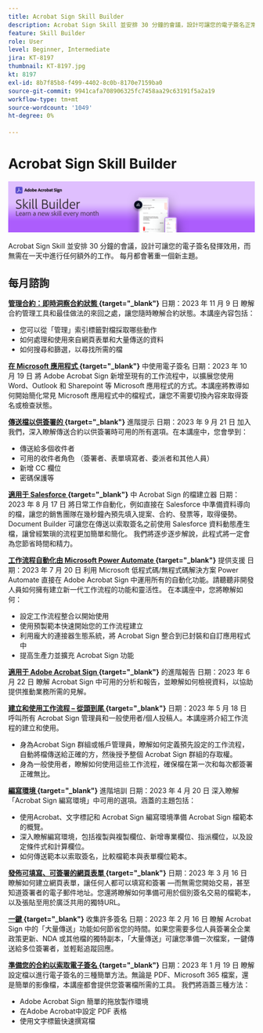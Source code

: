 ```yaml
---
title: Acrobat Sign Skill Builder
description: Acrobat Sign Skill 並安排 30 分鐘的會議，設計可讓您的電子簽名正常運作，而無需為日常新增任何額外工作
feature: Skill Builder
role: User
level: Beginner, Intermediate
jira: KT-8197
thumbnail: KT-8197.jpg
kt: 8197
exl-id: 8b7f85b8-f499-4402-8c0b-8170e7159ba0
source-git-commit: 9941cafa708906325fc7458aa29c63191f5a2a19
workflow-type: tm+mt
source-wordcount: '1049'
ht-degree: 0%

---
```


# Acrobat Sign Skill Builder

![Skill Builder 橫幅](../assets/SB_Hero.png)

Acrobat Sign Skill 並安排 30 分鐘的會議，設計可讓您的電子簽名發揮效用，而無需在一天中進行任何額外的工作。 每月都會著重一個新主題。

## 每月諮詢

**[管理合約：即時洞察合約狀態 ](https://teamwork.adobe.com/adobe-sign-skill-builder/attendease/networking/experience/aad26d3c-699b-4d99-a272-30bcbfbc1bf2/e1b6dd21-c94a-4c1b-9eeb-abec464e3cbd){target="_blank"}**
日期：2023 年 11 月 9 日
瞭解合約管理工具和最佳做法的來回之處，讓您隨時瞭解合約狀態。本講座內容包括：

* 您可以從「管理」索引標籤對檔採取哪些動作
* 如何處理和使用來自網頁表單和大量傳送的資料
* 如何搜尋和篩選，以尋找所需的檔

**[在 Microsoft 應用程式 ](https://teamwork.adobe.com/adobe-sign-skill-builder/attendease/networking/experience/7c88319e-04b7-4560-aad3-ba288d5cfc76/3bd16192-c4c9-4d66-9b1c-575ddcc3c6bb){target="_blank"}** 中使用電子簽名
日期：2023 年 10 月 19 日
將 Adobe Acrobat Sign 新增至現有的工作流程中，以擴展您使用 Word、Outlook 和 Sharepoint 等 Microsoft 應用程式的方式。本講座將教導如何開始簡化常見 Microsoft 應用程式中的檔程式，讓您不需要切換內容來取得簽名或檢查狀態。

**[傳送檔以供簽署的 ](https://teamwork.adobe.com/adobe-sign-skill-builder/attendease/networking/experience/d326c8ab-3173-4c95-9e5a-0afeff4ce006/4bae4b11-516b-4e50-8f10-d116538fd710){target="_blank"}** 進階提示
日期：2023 年 9 月 21 日
加入我們，深入瞭解傳送合約以供簽署時可用的所有選項。在本講座中，您會學到：

* 傳送給多個收件者
* 可用的收件者角色 （簽署者、表單填寫者、委派者和其他人員）
* 新增 CC 欄位
* 密碼保護等

**[適用于 Salesforce ](https://teamwork.adobe.com/adobe-sign-skill-builder/attendease/networking/experience/4c4e8632-ba24-445f-a567-a9e76429bdf5/0a2f68ed-9a21-4911-9e38-15943c0e3f9a){target="_blank"}** 中 Acrobat Sign 的檔建立器
日期：2023 年 8 月 17 日
將日常工作自動化，例如直接在 Salesforce 中準備資料導向的檔，讓您的銷售團隊在幾秒鐘內預先填入提案、合約、發票等，取得優勢。Document Builder 可讓您在傳送以索取簽名之前使用 Salesforce 資料動態產生檔，讓曾經繁瑣的流程更加簡單和簡化。 我們將逐步逐步解說，此程式將一定會為您節省時間和精力。

**[工作流程自動化由 Microsoft Power Automate ](https://teamwork.adobe.com/adobe-sign-skill-builder/attendease/networking/experience/8409ba8b-e4ee-4e99-80cc-33902027b80e/307d147e-4b85-4330-81af-5929f0dc5ae4){target="_blank"}** 提供支援
日期：2023 年 7 月 20 日
利用 Microsoft 低程式碼/無程式碼解決方案 Power Automate 直接在 Adobe Acrobat Sign 中運用所有的自動化功能。請聽聽非開發人員如何擁有建立新一代工作流程的功能和靈活性。 在本講座中，您將瞭解如何：

* 設定工作流程整合以開始使用
* 使用預製範本快速開始您的工作流程建立
* 利用龐大的連接器生態系統，將 Acrobat Sign 整合到已封裝和自訂應用程式中
* 提高生產力並擴充 Acrobat Sign 功能

**[適用于 Adobe Acrobat Sign ](https://adobe-sign-skill-builder.joinus.adobeevents.com/attendease/networking/experience/fa28b18d-ab38-47d4-8ae8-3e0161550bd3/60081eb2-f8a3-45b6-9d75-4f3a53b4c53a){target="_blank"}** 的進階報告
日期：2023 年 6 月 22 日
瞭解 Acrobat Sign 中可用的分析和報告，並瞭解如何檢視資料，以協助提供推動業務所需的見解。

**[建立和使用工作流程 – 從頭到尾 ](https://teamwork.adobe.com/adobe-sign-skill-builder/attendease/networking/experience/0fc7ccc5-eb36-47f0-a0d3-1fa3648c8fcf/42a9bbad-0a54-4c8c-8002-597d549600fe){target="_blank"}**
日期：2023 年 5 月 18 日
呼叫所有 Acrobat Sign 管理員和一般使用者/個人投稿人。本講座將介紹工作流程的建立和使用。

* 身為Acrobat Sign 群組或帳戶管理員，瞭解如何定義預先設定的工作流程，自動將檔傳送給正確的方，然後授予整個 Acrobat Sign 群組的存取權。
* 身為一般使用者，瞭解如何使用這些工作流程，確保檔在第一次和每次都簽署正確無比。

**[編寫環境 ](https://adobe-sign-skill-builder.joinus.adobeevents.com/attendease/networking/experience/30c06b3c-60f7-4293-9cd2-2544104d9140/85ffced9-7613-4382-b3a3-43ba227af5ba){target="_blank"}** 進階培訓
日期：2023 年 4 月 20 日
深入瞭解「Acrobat Sign 編寫環境」中可用的選項。涵蓋的主題包括：

* 使用Acrobat、文字標記和 Acrobat Sign 編寫環境準備 Acrobat Sign 檔範本的概覽。
* 深入瞭解編寫環境，包括複製與複製欄位、新增專業欄位、指派欄位，以及設定條件式和計算欄位。
* 如何傳送範本以索取簽名，比較檔範本與表單欄位範本。

**[發佈可填寫、可簽署的網頁表單 ](https://adobe-sign-skill-builder.joinus.adobeevents.com/attendease/networking/experience/265580bf-245a-4751-9b51-c6877192d13a/9ae41cae-a53e-4b71-a748-2df0ee2e14c8){target="_blank"}**
日期：2023 年 3 月 16 日
瞭解如何建立網頁表單，讓任何人都可以填寫和簽署 —而無需您開始交易，甚至知道簽署者的電子郵件地址。您還將瞭解如何準備可用於個別簽名交易的檔範本，以及張貼至用於廣泛共用的獨特URL。

**[一鍵 ](https://adobe-sign-skill-builder.joinus.adobeevents.com/attendease/networking/experience/552e5165-8762-4c73-9d41-8215d48a62cc/9d88acde-96fa-4d83-89e3-1296b94f4d90){target="_blank"}** 收集許多簽名
日期：2023 年 2 月 16 日
瞭解 Acrobat Sign 中的「大量傳送」功能如何節省您的時間。如果您需要多位人員簽署全企業政策更新、NDA 或其他檔的獨特副本，「大量傳送」可讓您準備一次檔案，一鍵傳送給多位簽署者，並輕鬆追蹤回應。

**[準備您的合約以索取電子簽名 ](https://adobe-sign-skill-builder.joinus.adobeevents.com/attendease/networking/experience/c08f6e7e-2ced-48b8-8245-548302fe2df3/15f504a9-3420-4372-83c8-168115f15cbb){target="_blank"}**
日期：2023 年 1 月 19 日
瞭解設定檔以進行電子簽名的三種簡單方法。無論是 PDF、Microsoft 365 檔案，還是簡單的影像檔，本講座都會提供您簽署檔所需的工具。 我們將涵蓋三種方法：

* Adobe Acrobat Sign 簡單的拖放製作環境
* 在Adobe Acrobat中設定 PDF 表格
* 使用文字標籤快速撰寫檔